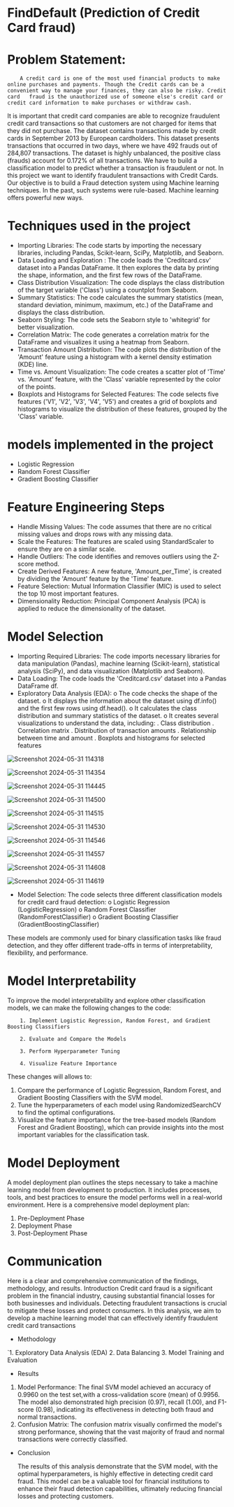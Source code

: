 # FindDefault (Prediction of Credit Card fraud)



# Problem Statement:
        A credit card is one of the most used financial products to make online purchases and payments. Though the Credit cards can be a convenient way to manage your finances, they can also be risky. Credit card   fraud is the unauthorized use of someone else's credit card or credit card information to make purchases or withdraw cash.
It is important that credit card companies are able to recognize fraudulent credit card transactions so that customers are not charged for items that they did not purchase. 
The dataset contains transactions made by credit cards in September 2013 by European cardholders. This dataset presents transactions that occurred in two days, where we have 492 frauds out of 284,807 transactions. The dataset is highly unbalanced, the positive class (frauds) account for 0.172% of all transactions.
We have to build a classification model to predict whether a transaction is fraudulent or not.
In this project we want to identify fraudulent transactions with Credit Cards. Our objective is to build a Fraud detection system using Machine learning techniques. In the past, such systems were rule-based. Machine learning offers powerful new ways.

# Techniques used in the project
 - Importing Libraries: The code starts by importing the necessary libraries, including Pandas, Scikit-learn, SciPy, Matplotlib, and Seaborn.
 - Data Loading and Exploration : The code loads the 'Creditcard.csv' dataset into a Pandas DataFrame. It then explores the data by printing the shape, information, and the first few rows of the DataFrame.
 - Class Distribution Visualization: The code displays the class distribution of the target variable ('Class') using a countplot from Seaborn.
 - Summary Statistics: The code calculates the summary statistics (mean, standard deviation, minimum, maximum, etc.) of the DataFrame and displays the class distribution.
 - Seaborn Styling: The code sets the Seaborn style to 'whitegrid' for better visualization.
 - Correlation Matrix: The code generates a correlation matrix for the DataFrame and visualizes it using a heatmap from Seaborn.
 - Transaction Amount Distribution: The code plots the distribution of the 'Amount' feature using a histogram with a kernel density estimation (KDE) line.
 - Time vs. Amount Visualization: The code creates a scatter plot of 'Time' vs. 'Amount' feature, with the 'Class' variable represented by the color of the points.
 - Boxplots and Histograms for Selected Features: The code selects five features ('V1', 'V2', 'V3', 'V4', 'V5') and creates a grid of boxplots and histograms to visualize the distribution of these features, grouped by the 'Class' variable.

# models implemented in the project
 - Logistic Regression
 - Random Forest Classifier
 - Gradient Boosting Classifier

# Feature Engineering Steps
 - Handle Missing Values: The code assumes that there are no critical missing values and drops rows with any missing data.
 - Scale the Features: The features are scaled using StandardScaler to ensure they are on a similar scale.
 - Handle Outliers: The code identifies and removes outliers using the Z-score method.
 - Create Derived Features: A new feature, 'Amount_per_Time', is created by dividing the 'Amount' feature by the 'Time' feature.
 - Feature Selection: Mutual Information Classifier (MIC) is used to select the top 10 most important features.
 - Dimensionality Reduction: Principal Component Analysis (PCA) is applied to reduce the dimensionality of the dataset.

# Model Selection 
  - Importing Required Libraries: The code imports necessary libraries for data 
    manipulation (Pandas), machine learning (Scikit-learn), statistical analysis (SciPy), 
     and data visualization (Matplotlib and Seaborn).
 -  Data Loading: The code loads the 'Creditcard.csv' dataset into a Pandas DataFrame df.
 -  Exploratory Data Analysis (EDA):
     o The code checks the shape of the dataset.
     o It displays the information about the dataset using df.info() and the first few rows 
        using df.head().
     o It calculates the class distribution and summary statistics of the dataset.
     o It creates several visualizations to understand the data, including:
	     .   Class distribution
	     .   Correlation matrix
	     .   Distribution of transaction amounts
	     .   Relationship between time and amount
	     .   Boxplots and histograms for selected features

![Screenshot 2024-05-31 114318](https://github.com/UniveralCop1/Prediction-of-Credit-Card-fraud/assets/170419127/5c4e59b8-eaa3-4dc9-89b7-8de3f8bafde5)

![Screenshot 2024-05-31 114354](https://github.com/UniveralCop1/Prediction-of-Credit-Card-fraud/assets/170419127/44f088f5-d6cc-43c6-ae63-515a9cc4322d)

![Screenshot 2024-05-31 114445](https://github.com/UniveralCop1/Prediction-of-Credit-Card-fraud/assets/170419127/d852dbc4-820b-4db7-8be6-e78b6591f206)

![Screenshot 2024-05-31 114500](https://github.com/UniveralCop1/Prediction-of-Credit-Card-fraud/assets/170419127/10113756-bf67-4cd0-87ae-e95f1410a379)

![Screenshot 2024-05-31 114515](https://github.com/UniveralCop1/Prediction-of-Credit-Card-fraud/assets/170419127/cef522f4-5806-4ed2-987d-41301127a75e)

![Screenshot 2024-05-31 114530](https://github.com/UniveralCop1/Prediction-of-Credit-Card-fraud/assets/170419127/c5f7c812-9b04-4656-bc8c-329d50776827)

![Screenshot 2024-05-31 114546](https://github.com/UniveralCop1/Prediction-of-Credit-Card-fraud/assets/170419127/77fa9f77-d8a0-4aca-81b8-0f7d4fc17811)

![Screenshot 2024-05-31 114557](https://github.com/UniveralCop1/Prediction-of-Credit-Card-fraud/assets/170419127/d4258640-71ea-46da-b518-4d5e690a915e)

![Screenshot 2024-05-31 114608](https://github.com/UniveralCop1/Prediction-of-Credit-Card-fraud/assets/170419127/df1131d5-4070-40f3-9d29-c166708ee46b)

![Screenshot 2024-05-31 114619](https://github.com/UniveralCop1/Prediction-of-Credit-Card-fraud/assets/170419127/9d420d2e-2f07-4d02-bf94-48b1998509d1)
    
  - Model Selection: The code selects three different classification models for credit card 
    fraud detection:
     o	Logistic Regression (LogisticRegression)
     o	Random Forest Classifier (RandomForestClassifier)
     o	Gradient Boosting Classifier (GradientBoostingClassifier)
    
 These models are commonly used for binary classification tasks like fraud detection, and they 
 offer different trade-offs in terms of interpretability, flexibility, and performance.



# Model Interpretability

To improve the model interpretability and explore other classification models, we can make the following changes to the code:

        1. Implement Logistic Regression, Random Forest, and Gradient Boosting Classifiers
            
        2. Evaluate and Compare the Models

        3. Perform Hyperparameter Tuning

        4. Visualize Feature Importance
             
These changes will allows to:
1. Compare the performance of Logistic Regression, Random Forest, and Gradient Boosting 
   Classifiers with the SVM model.
2. Tune the hyperparameters of each model using RandomizedSearchCV to find the optimal 
   configurations.
3. Visualize the feature importance for the tree-based models (Random Forest and Gradient 
  Boosting), which can provide insights into the most important variables for the 
  classification task.

# Model Deployment

A model deployment plan outlines the steps necessary to take a machine learning model from development to production. It includes processes, tools, and best practices to ensure the model performs well in a real-world environment. 
Here is a comprehensive model deployment plan: 
1. Pre-Deployment Phase 
2. Deployment Phase
3. Post-Deployment Phase 


# Communication

   Here is a clear and comprehensive communication of the findings, methodology, and results.
Introduction Credit card fraud is a significant problem in the financial industry, causing substantial financial losses for both businesses and individuals. Detecting fraudulent transactions is crucial to mitigate these losses and protect consumers. In this analysis, we aim to develop a machine learning model that can effectively identify fraudulent credit card transactions
 - Methodology

`1. Exploratory Data Analysis (EDA)
 2. Data Balancing
 3. Model Training and Evaluation
   
- Results
  
 1. Model Performance: The final SVM model achieved an accuracy of 0.9960 on the test set,with a cross-validation score (mean) of 0.9956. The model also demonstrated high precision 
    (0.97), recall (1.00), and F1-score (0.98), indicating its effectiveness in detecting both 
    fraud and normal transactions.
 2. Confusion Matrix: The confusion matrix visually confirmed the model's strong performance, showing that the vast majority of fraud and normal transactions were correctly classified.

- Conclusion
  
  The results of this analysis demonstrate that the SVM model, with the optimal hyperparameters, is highly effective in detecting credit card fraud. This model can be a valuable tool for financial institutions 
  to enhance their fraud detection capabilities, ultimately reducing financial losses and protecting customers.


